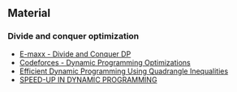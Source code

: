 ## Material

### Divide and conquer optimization

* [E-maxx - Divide and Conquer DP](https://cp-algorithms.com/dynamic_programming/divide-and-conquer-dp.html)
* [Codeforces - Dynamic Programming Optimizations](https://codeforces.com/blog/entry/8219)
* [Efficient Dynamic Programming Using Quadrangle Inequalities](http://www.cs.ust.hk/mjg_lib/bibs/DPSu/DPSu.Files/p429-yao.pdf)
* [SPEED-UP IN DYNAMIC PROGRAMMING](http://www.cs.ust.hk/mjg_lib/bibs/DPSu/DPSu.Files/0603055.pdf)
